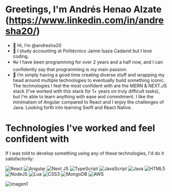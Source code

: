 
# Greetings, I'm Andrés Henao Alzate (https://www.linkedin.com/in/andresha20/)

- 👋 Hi, I’m @andresha20
- :blue_book: I study accounting at Politécnico Jaime Isaza Cadavid but I love coding.
- :eyeglasses: I have been programming for over 2 years and a half now, and I can confidently say that programming is my main passion. 
- 💞️ I’m simply having a good time creating diverse stuff and wrapping my head around multiple technologies to eventually build something iconic. The technologies I feel the most confident with are the MERN & NEXT.JS stack (I've worked with this stack for 1+ years on truly difficult tasks), but I'm able to learn anything with ease and commitment. I like the minimalism of Angular compared to React and I enjoy the challenges of Java. Looking forth into learning Swift and React Native.

# Technologies I've worked and feel confident with

If I was told to develop something using any of these technologies, I'd do it satisfactorily:

![React](https://img.shields.io/badge/react-%2320232a.svg?style=for-the-badge&logo=react&logoColor=%2361DAFB)
![Angular](https://img.shields.io/badge/angular-%23DD0031.svg?style=for-the-badge&logo=angular&logoColor=white)
![Next JS](https://img.shields.io/badge/Next-black?style=for-the-badge&logo=next.js&logoColor=white)
![TypeScript](https://img.shields.io/badge/typescript-%23007ACC.svg?style=for-the-badge&logo=typescript&logoColor=white)
![JavaScript](https://img.shields.io/badge/javascript-%23323330.svg?style=for-the-badge&logo=javascript&logoColor=%23F7DF1E)
![Java](https://img.shields.io/badge/java-%23ED8B00.svg?style=for-the-badge&logo=java&logoColor=white)
![HTML5](https://img.shields.io/badge/html5-%23E34F26.svg?style=for-the-badge&logo=html5&logoColor=white)
![NodeJS](https://img.shields.io/badge/node.js-6DA55F?style=for-the-badge&logo=node.js&logoColor=white)
![Lua](https://img.shields.io/badge/lua-%232C2D72.svg?style=for-the-badge&logo=lua&logoColor=white)
![CSS3](https://img.shields.io/badge/css3-%231572B6.svg?style=for-the-badge&logo=css3&logoColor=white)
![MongoDB](https://img.shields.io/badge/MongoDB-%234ea94b.svg?style=for-the-badge&logo=mongodb&logoColor=white)
![AWS](https://img.shields.io/badge/AWS-%23FF9900.svg?style=for-the-badge&logo=amazon-aws&logoColor=white)

![imagen1](https://firebasestorage.googleapis.com/v0/b/proyectocesde1aha.appspot.com/o/imagen1.jpg?alt=media&token=0bf39d83-3663-41bd-9f56-419323fcddd8)

<!---
andresha20/andresha20 is a ✨ special ✨ repository because its `README.md` (this file) appears on your GitHub profile.
You can click the Preview link to take a look at your changes.
--->
